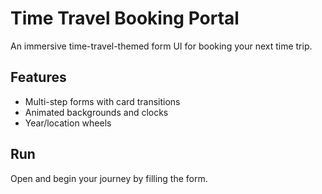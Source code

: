 # Time Travel Booking Portal

An immersive time-travel-themed form UI for booking your next time trip.

## Features
- Multi-step forms with card transitions
- Animated backgrounds and clocks
- Year/location wheels

## Run
Open and begin your journey by filling the form.
